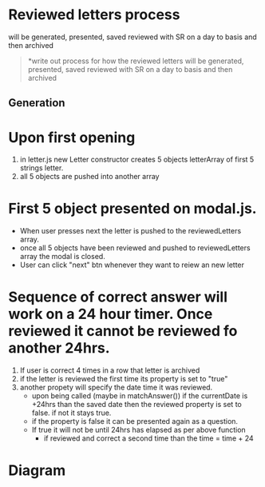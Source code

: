 # Reviewed letters process 
will be generated, presented, saved reviewed with SR on a day to basis and then archived
>*write out process for how the reviewed letters will be generated, presented, saved reviewed with SR on a day to basis and then archived 

## Generation

# Upon first opening
1. in letter.js new Letter constructor creates 5 objects letterArray of first 5 strings letter.
2. all 5 objects are pushed into another array

# First 5 object presented on modal.js. 
- When user presses next the letter is pushed to the reviewedLetters array.
- once all 5 objects have been reviewed and pushed to reviewedLetters array the modal is closed. 
- User can click "next" btn whenever they want to reiew an new letter

# Sequence of correct answer will work on a 24 hour timer. Once reviewed it cannot be reviewed fo another 24hrs. 
1. If user is correct 4 times in a row that letter is archived
2. if the letter is reviewed the first time its property is set to "true"
3. another propety will specify the date time it was reviewed.
    - upon being called (maybe in matchAnswer()) if the currentDate is +24hrs than the saved date then the reviewed property is set to false. if not it stays true.
    - if the property is false it can be presented again as a question. 
    - If true it will not be until 24hrs has elapsed as per above function
        - if reviewed and correct a second time than the time = time + 24


# Diagram
